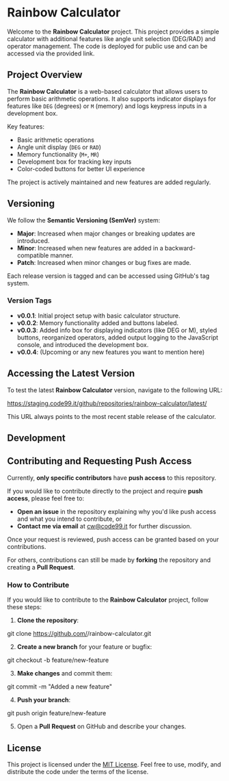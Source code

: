# Rainbow Calculator

Welcome to the **Rainbow Calculator** project. This project provides 
a simple calculator with additional features like angle unit selection 
(DEG/RAD) and operator management. The code is deployed for public 
use and can be accessed via the provided link.

## Project Overview

The **Rainbow Calculator** is a web-based calculator that allows users 
to perform basic arithmetic operations. It also supports indicator 
displays for features like `DEG` (degrees) or `M` (memory) and logs 
keypress inputs in a development box.

Key features:
- Basic arithmetic operations
- Angle unit display (`DEG` or `RAD`)
- Memory functionality (`M+`, `MR`)
- Development box for tracking key inputs
- Color-coded buttons for better UI experience

The project is actively maintained and new features are added 
regularly.

## Versioning

We follow the **Semantic Versioning (SemVer)** system:
- **Major**: Increased when major changes or breaking updates 
are introduced.
- **Minor**: Increased when new features are added in a 
backward-compatible manner.
- **Patch**: Increased when minor changes or bug fixes are made.

Each release version is tagged and can be accessed using GitHub's 
tag system.

### Version Tags

- **v0.0.1**: Initial project setup with basic calculator structure.
- **v0.0.2**: Memory functionality added and buttons labeled.
- **v0.0.3**: Added info box for displaying indicators (like DEG or M), 
styled buttons, reorganized operators, added output logging to the JavaScript 
console, and introduced the development box.
- **v0.0.4**: (Upcoming or any new features you want to mention here)

## Accessing the Latest Version

To test the latest **Rainbow Calculator** version, navigate to the following 
URL:

https://staging.code99.it/github/repositories/rainbow-calculator/latest/

This URL always points to the most recent stable release of the calculator.

## Development

## Contributing and Requesting Push Access

Currently, **only specific contributors** have **push access** to this 
repository. 

If you would like to contribute directly to the project and require 
**push access**, please feel free to:
- **Open an issue** in the repository explaining why you'd like push access 
and what you intend to contribute, or
- **Contact me via email** at cw@code99.it for further discussion.

Once your request is reviewed, push access can be granted based on your 
contributions.

For others, contributions can still be made by **forking** the repository and 
creating a **Pull Request**.

### How to Contribute

If you would like to contribute to the **Rainbow Calculator** project, follow 
these steps:

1. **Clone the repository**:

git clone https://github.com/<your-username>/rainbow-calculator.git

2. **Create a new branch** for your feature or bugfix:

git checkout -b feature/new-feature

3. **Make changes** and commit them:

git commit -m "Added a new feature"

4. **Push your branch**:

git push origin feature/new-feature

5. Open a **Pull Request** on GitHub and describe your changes.

## License

This project is licensed under the [MIT License](LICENSE). Feel free to use, 
modify, and distribute the code under the terms of the license.

